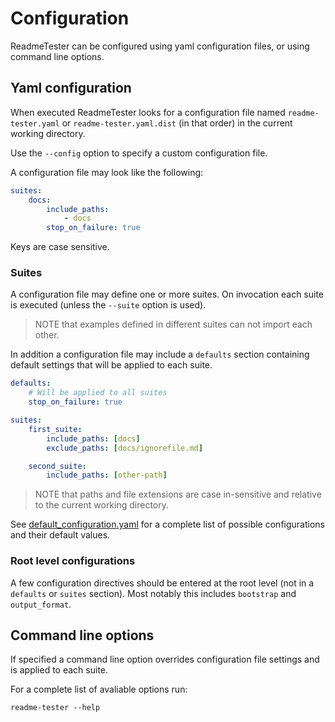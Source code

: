 # Configuration

ReadmeTester can be configured using yaml configuration files, or using command
line options.

## Yaml configuration

When executed ReadmeTester looks for a configuration file named
`readme-tester.yaml` or `readme-tester.yaml.dist` (in that order) in the current
working directory.

Use the `--config` option to specify a custom configuration file.

A configuration file may look like the following:

```yaml
suites:
    docs:
        include_paths:
            - docs
        stop_on_failure: true
```

Keys are case sensitive.

### Suites

A configuration file may define one or more suites. On invocation each suite
is executed (unless the `--suite` option is used).

> NOTE that examples defined in different suites can not import each other.

In addition a configuration file may include a `defaults` section containing
default settings that will be applied to each suite.

```yaml
defaults:
    # Will be applied to all suites
    stop_on_failure: true

suites:
    first_suite:
        include_paths: [docs]
        exclude_paths: [docs/ignorefile.md]

    second_suite:
        include_paths: [other-path]
```

> NOTE that paths and file extensions are case in-sensitive and relative to
> the current working directory.

See [default_configuration.yaml](../etc/default_configuration.yaml) for a
complete list of possible configurations and their default values.

### Root level configurations

A few configuration directives should be entered at the root level (not in a
`defaults` or `suites` section). Most notably this includes `bootstrap` and
`output_format`.

## Command line options

If specified a command line option overrides configuration file settings and is
applied to each suite.

For a complete list of avaliable options run:

```shell
readme-tester --help
```
